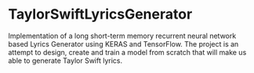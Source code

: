 # TaylorSwiftLyricsGenerator
Implementation of a long short-term memory recurrent neural network based Lyrics Generator using KERAS and TensorFlow. 
The project is an attempt to design, create and train a model from scratch that will make us able to generate Taylor Swift lyrics.
